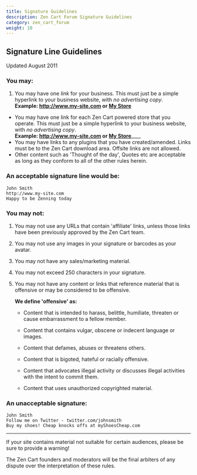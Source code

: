 ```yaml
---
title: Signature Guidelines 
description: Zen Cart Forum Signature Guidelines 
category: zen_cart_forum
weight: 10
---
```


## Signature Line Guidelines

Updated August 2011

### You may:

1.  You may have one *link* for your business. This must just be a simple hyperlink to your business website, with _no advertising copy_.  
    **Example: http://www.my-site.com or <a href="http://www.my-site.com">My Store</a>**
*   You may have one link for each Zen Cart powered store that you operate. This must just be a simple hyperlink to your business website, with _no advertising copy_.  
    **Example: http://www.my-site.com or <a href="http://www.my-site.com">My Store</a>**____  
*   You may have links to any plugins that you have created/amended. Links must be to the Zen Cart download area. Offsite links are not allowed.  
*   Other content such as 'Thought of the day', Quotes etc are acceptable as long as they conform to all of the other rules herein.  

### An acceptable signature line would be:

```
John Smith  
http://www.my-site.com  
Happy to be Zenning today
```

### You may not:

1.  You may not use any URLs that contain 'affiliate' links, unless those links have been previously approved by the Zen Cart team.

3.  You may not use any images in your signature or barcodes as your avatar.

5.  You may not have any sales/marketing material.

7.  You may not exceed 250 characters in your signature.

9.  You may not have any content or links that reference material that is offensive or may be considered to be offensive.  

    **We define 'offensive' as:**  

    *   Content that is intended to harass, belittle, humiliate, threaten or cause embarrassment to a fellow member.

    *   Content that contains vulgar, obscene or indecent language or images.

    *   Content that defames, abuses or threatens others.

    *   Content that is bigoted, hateful or racially offensive.

    *   Content that advocates illegal activity or discusses illegal activities with the intent to commit them.

    *   Content that uses unauthorized copyrighted material.

### An unacceptable signature:

```
John Smith  
Follow me on Twitter - twitter.com/johnsmith  
Buy my shoes! Cheap knocks offs at myShoesCheap.com
```

--- 
If your site contains material not suitable for certain audiences, please be sure to provide a warning!

The Zen Cart founders and moderators will be the final arbiters of any dispute over the interpretation of these rules.

